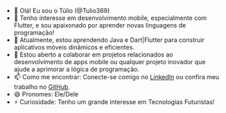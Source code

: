 - 👋 Olá! Eu sou o Túlio (@Tulio369)
- 👀 Tenho interesse em desenvolvimento mobile, especialmente com Flutter, e sou apaixonado por aprender novas linguagens de programação!
- 🌱 Atualmente, estou aprendendo Java e Dart|Flutter para construir aplicativos móveis dinâmicos e eficientes.
- 💞️ Estou aberto a colaborar em projetos relacionados ao desenvolvimento de apps mobile ou qualquer projeto inovador que ajude a aprimorar a lógica de programação.
- 📫 Como me encontrar: Conecte-se comigo no [LinkedIn](https://www.linkedin.com/in/tuliolima1369) ou confira meu trabalho no [GitHub](https://github.com/Tulio369).
- 😄 Pronomes: Ele/Dele
- ⚡ Curiosidade: Tenho um grande interesse em Tecnologias Futuristas!

<!---
Tulio369/Tulio369 é um repositório ✨ especial ✨ porque seu `README.md` (este arquivo) aparece no seu perfil do GitHub.
Você pode clicar no link de Pré-visualização para dar uma olhada nas suas mudanças.
--->
